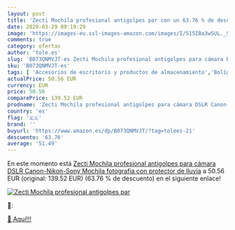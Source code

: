 ```yaml
---
layout: post
title: 'Zecti Mochila profesional antigolpes par con un 63.76 % de descuento'
date: 2020-03-29 09:19:29
image: 'https://images-eu.ssl-images-amazon.com/images/I/515IBa3wSUL._SL400_.jpg'
comments: true
category: ofertas
author: 'tole.es'
slug: 'B073QNMVJT-es Zecti Mochila profesional antigolpes para cámara DSLR...'
sku: 'B073QNMVJT-es'
tags: [ 'Accesorios de escritorio y productos de almacenamiento','Bolígrafos, lápices y útiles de escritura','Costura y manualidades','Dibujo','Estuches escolares','Hogar y cocina','Lápices','Marcadores','Material de oficina','Materiales de dibujo','Materiales, organizadores y dispensadores de escritorio','Oficina y papelería','Portaminas','Rotuladores y subrayadores','Subrayadores','mochila', ]
actualPrice: 50.56 EUR
currency: EUR
price: 50.56
comparePrice: 139.52 EUR
prodname: 'Zecti Mochila profesional antigolpes para cámara DSLR Canon-Nikon-Sony Mochila fotografia con protector de lluvia'
country: 'es'
flag: '🇪🇸'
brand: ''
buyurl: 'https://www.amazon.es/dp/B073QNMVJT/?tag=tolees-21'
descuento: '63.76'
average: '51.49'
---
```


En este momento está [Zecti Mochila profesional antigolpes para cámara DSLR Canon-Nikon-Sony Mochila fotografia con protector de lluvia](https://www.amazon.es/dp/B073QNMVJT/?tag=tolees-21) a 50.56 EUR (original: 139.52 EUR) (63.76 %  de descuento) en el siguiente enlace!

[![Zecti Mochila profesional antigolpes par](https://images-eu.ssl-images-amazon.com/images/I/515IBa3wSUL._SL400_.jpg)](https://www.amazon.es/dp/B073QNMVJT/?tag=tolees-21)

🔎:


[🛒 Aquí!!!](https://www.amazon.es/dp/B073QNMVJT/?tag=tolees-21)
